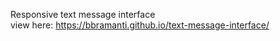 Responsive text message interface  
view here: https://bbramanti.github.io/text-message-interface/  

